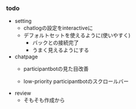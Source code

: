 ### todo
- setting
    - chatlogの設定をinteractiveに
    - デフォルトセットを使えるように(使いやすく)
        - バックとの接続完了
        - うまく見えるようにする
- chatpage
    - participantbotの見た目改善

    - low-priority participantbotのスクロールバー
- review
    - そもそも作成から
